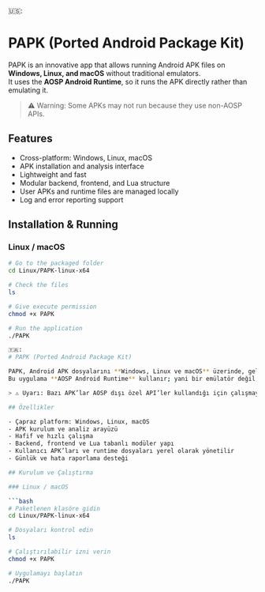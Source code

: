 🇺🇸:
# PAPK (Ported Android Package Kit)

PAPK is an innovative app that allows running Android APK files on **Windows, Linux, and macOS** without traditional emulators.  
It uses the **AOSP Android Runtime**, so it runs the APK directly rather than emulating it.

> ⚠️ Warning: Some APKs may not run because they use non-AOSP APIs.

## Features

- Cross-platform: Windows, Linux, macOS  
- APK installation and analysis interface  
- Lightweight and fast  
- Modular backend, frontend, and Lua structure  
- User APKs and runtime files are managed locally  
- Log and error reporting support

## Installation & Running

### Linux / macOS

```bash
# Go to the packaged folder
cd Linux/PAPK-linux-x64

# Check the files
ls

# Give execute permission
chmod +x PAPK

# Run the application
./PAPK

🇹🇷:
# PAPK (Ported Android Package Kit)

PAPK, Android APK dosyalarını **Windows, Linux ve macOS** üzerinde, geleneksel emülatörlere ihtiyaç duymadan çalıştırmanızı sağlayan yenilikçi bir uygulamadır.  
Bu uygulama **AOSP Android Runtime** kullanır; yani bir emülatör değil, doğrudan APK’yı çalıştırır.

> ⚠️ Uyarı: Bazı APK’lar AOSP dışı özel API’ler kullandığı için çalışmayabilir.

## Özellikler

- Çapraz platform: Windows, Linux, macOS  
- APK kurulum ve analiz arayüzü  
- Hafif ve hızlı çalışma  
- Backend, frontend ve Lua tabanlı modüler yapı  
- Kullanıcı APK’ları ve runtime dosyaları yerel olarak yönetilir  
- Günlük ve hata raporlama desteği

## Kurulum ve Çalıştırma

### Linux / macOS

```bash
# Paketlenen klasöre gidin
cd Linux/PAPK-linux-x64

# Dosyaları kontrol edin
ls

# Çalıştırılabilir izni verin
chmod +x PAPK

# Uygulamayı başlatın
./PAPK

